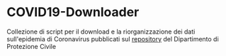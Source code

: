 # COVID19-Downloader

Collezione di script per il download e la riorganizzazione dei dati sull'epidemia di Coronavirus pubblicati sul <a href="https://github.com/pcm-dpc/COVID-19">repository</a> del Dipartimento di Protezione Civile
